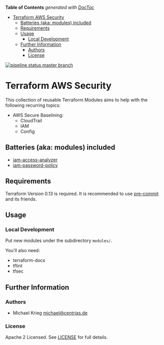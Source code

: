 <!-- START doctoc generated TOC please keep comment here to allow auto update -->
<!-- DON'T EDIT THIS SECTION, INSTEAD RE-RUN doctoc TO UPDATE -->
**Table of Contents**  *generated with [DocToc](https://github.com/thlorenz/doctoc)*

- [Terraform AWS Security](#terraform-aws-security)
    - [Batteries (aka: modules) included](#batteries-aka-modules-included)
    - [Requirements](#requirements)
    - [Usage](#usage)
        - [Local Development](#local-development)
    - [Further Information](#further-information)
        - [Authors](#authors)
        - [License](#license)

<!-- END doctoc generated TOC please keep comment here to allow auto update -->

[![pipeline status master branch](https://gitlab.com/centrias/terraform-modules/terraform-aws-security/badges/master/pipeline.svg)](https://gitlab.com/centrias/terraform-modules/terraform-aws-security/-/commits/master)

# Terraform AWS Security

This collection of reusable Terraform Modules aims to help with the following recurring topics:

  * AWS Secure Baselining:
    * CloudTrail
    * IAM
    * Config

## Batteries (aka: modules) included

  * [iam-access-analyzer](modules/iam-access-analyzer/README.md)
  * [iam-password-policy](modules/iam-password-policy/README.md)

## Requirements

Terraform Version 0.13 is required. It is recommended to use [pre-commit](https://pre-commit.com/) and its friends.

## Usage

### Local Development

Put new modules under the subdirectory `modules/`.

You'll also need:

  * terraform-docs
  * tflint
  * tfsec

## Further Information

### Authors

  * Michael Krieg <michael@centrias.de>

### License

Apache 2 Licensed. See [LICENSE](LICENSE) for full details.
